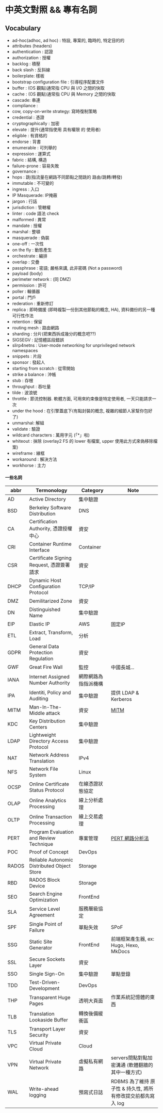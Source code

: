 # 中英文對照 && 專有名詞

## Vocabulary

- ad-hoc(adhoc, ad hoc) : 特設, 專案的, 臨時的, 特定目的的
- attributes (headers)
- authentication : 認證
- authorization : 授權
- backlog : 積壓
- back slash : 反斜線
- boilerplate: 樣板
- bootstrap configuration file : 引導程序配置文件
- buffer : (OS 觀點)通常指 CPU 與 I/O 之間的快取
- cache : (OS 觀點)通常指 CPU 與 Memory 之間的快取
- cascade: 串連
- compliance : 
- cow, copy-on-write strategy: 寫時復制策略
- credential : 憑證
- cryptographically : 加密
- elevate : 提升(通常指使用 具有權限 的 使用者)
- eligible : 有資格的
- endorse : 背書
- enumerable : 可列舉的
- expression : 運算式
- fabric : 結構, 構造
- failure-prone : 容易失敗
- governance : 
- hops : 跳(指流量在網路不同節點之間跳的 路由/跳轉/轉發)
- immutable : 不可變的
- ingress : 入口
- IP Masquerade: IP掩蔽
- jargon : 行話
- jurisdiction : 管轄權
- linter : code 語法 check
- malformed : 異常
- mandate : 授權
- marshal : 整頓
- masquerade : 偽裝
- one-off : 一次性
- on the fly : 動態產生
- orchestrate : 編排
- overlap : 交疊
- passphrase : 密語; 嚴格來講, 此非密碼 (Not a password)
- payload (body)
- perimeter network : (同 DMZ)
- permission : 許可
- poller : 輪循器
- portal : 門戶
- rederation : 重新修訂
- replica : 即時備援 (即時複製一份到其他節點的概念, HA), 資料備份的另一種可行性作法
- retention : 保留
- routing mesh : 路由網路
- sharding : 分片(把東西拆成幾分的概念吧??)
- SIGSEGV : 記憶體區段錯誤
- slirp4netns : User-mode networking for unprivileged network namespaces
- snippets : 片段
- sponsor : 發起人
- starting from scratch : 從零開始
- strike a balance : 沖帳
- stub : 存根
- throughput : 吞吐量
- tilde : 波浪號
- throttle : 節流控制器. 軟體方面, 可用來約束像是特定使用者, 一天只能請求一次
- under the hood : 在引擎蓋底下(有點封裝的概念, 複雜的細節人家幫你包好了)
- unmarshal: 解組
- validate : 驗證
- wildcard characters : 萬用字元 (「*」啦)
- whiteout : 抹除 (overlay2 FS 的 lower 有檔案, upper 使用此方式來偽移除檔案)
- wireframe : 線框
- workaround : 解決方法
- workhorse : 主力


#### 一些名詞

abbr   | Termonology                                 | Category           | Note
------ | ------------------------------------------- | ------------------ | ------------
AD     | Active Directory                            | 集中驗證            |
BSD    | Berkeley Software Distribution              | DNS                |
CA     | Certification Authority, 憑證授權中心         | 資安               |
CRI    | Container Runtime Interface                 | Container           | 
CSR    | Certificate Signing Request, 憑證簽署請求     | 資安               |
DHCP   | Dynamic Host Configuration Protocol         | TCP/IP             |
DMZ    | Demilitarized Zone                          | 資安               |
DN     | Distinguished Name                          | 集中驗證            |
EIP    | Elastic IP                                  | AWS                | 固定IP
ETL    | Extract, Transform, Load                    | 分析               | 
GDPR   | General Data Protection Regulation          | 資安               |
GWF    | Great Fire Wall                             | 監控               | 中國長城...
IANA   | Internet Assigned Number Authority          | 網際網路為指指派機構 | 
IPA    | Identiti, Policy and Auditing               | 集中驗證            | 提供 LDAP & Kerberos
MITM   | Man-In-The-Middle attack                    | 資安               | [MITM](https://en.wikipedia.org/wiki/Man-in-the-middle_attack)
KDC    | Key Distribution Centers                    | 集中驗證            |
LDAP   | Lightweight Directory Access Protocol       | 集中驗證            |
NAT    | Network Address Translation                 | IPv4               |
NFS    | Network File System                         | Linux              |
OCSP   | Online Certificate Status Protocol          | 在線憑證狀態協定    |
OLAP   | Online Analytics Processing                 | 線上分析處理        | 
OLTP   | Online Transaction Processing               | 線上交易處理        | 
PERT   | Program Evaluation and Review Technique     | 專案管理           | [PERT 網路分析法](https://wiki.mbalib.com/zh-tw/PERT%E7%BD%91%E7%BB%9C%E5%88%86%E6%9E%90%E6%B3%95)
POC    | Proof of Concept                            | DevOps             |
RADOS  | Reliable Autonomic Distributed Object Store | Storage            | 
RBD    | RADOS Block Device                          | Storage            | 
SEO    | Search Engine Optimization                  | FrontEnd           |
SLA    | Service Level Agreement                     | 服務層級協定        | 
SPF    | Single Point of Failure                     | 單點失效            | SPoF
SSG    | Static Site Generator                       | FrontEnd           | 前端框架產生器, ex: Hugo, Hexo, MkDocs
SSL    | Secure Sockets Layer                        | 資安               |
SSO    | Single Sign-On                              | 集中驗證            | 單點登錄
TDD    | Test-Driven-Development                     | DevOps             |
THP    | Transparent Huge Pages                      | 透明大頁面          | 作業系統記憶體的東西
TLB    | Translation Lookaside Buffer                | 轉換後備緩衝區      | 
TLS    | Transport Layer Security                    | 資安               |
VPC    | Virtual Private Cloud                       | Cloud              |
VPN    | Virtual Private Network                     | 虛擬私有網路        | servers間點對點加密溝通 (軟體翻牆的其中一種方式)
WAL    | Write-ahead logging                         | 預寫式日誌          | RDBMS 為了維持 原子性 & 持久性, 將所有修改提交前都先寫入 log